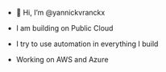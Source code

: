 - 👋 Hi, I’m @yannickvranckx

- I am building on Public Cloud
- I try to use automation in everything I build
- Working on AWS and Azure

<!---
yannickvranckx/yannickvranckx is a ✨ special ✨ repository because its `README.md` (this file) appears on your GitHub profile.
You can click the Preview link to take a look at your changes.
--->
